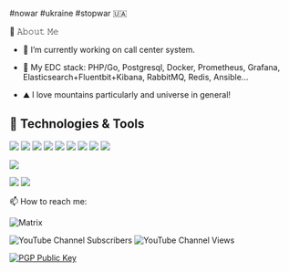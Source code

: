 #nowar #ukraine #stopwar 🇺🇦

📖 𝙰𝚋𝚘𝚞𝚝 𝙼𝚎

- 🔭 I’m currently working on call center system.
- 🌱 My EDC stack: PHP/Go, Postgresql, Docker, Prometheus, Grafana, Elasticsearch+Fluentbit+Kibana, RabbitMQ, Redis, Ansible...

- ⛰ I love mountains particularly and universe in general!

## 🔧 Technologies & Tools

![](https://img.shields.io/badge/-R?style=flat-square&color=gray&logo=linux&label=linux)
![](https://img.shields.io/badge/-R?style=flat-square&color=gray&logo=php&label=php)
![](https://img.shields.io/badge/-R?style=flat-square&color=gray&logo=go&label=go)
![](https://img.shields.io/badge/-R?style=flat-square&color=gray&logo=gnu-bash&label=bash)
![](https://img.shields.io/badge/-R?style=flat-square&color=gray&logo=postgresql&label=postgresql)
![](https://img.shields.io/badge/-R?style=flat-square&color=gray&logo=clickhouse&label=clickhouse)
![](https://img.shields.io/badge/-R?style=flat-square&color=gray&logo=docker&label=docker)
![](https://img.shields.io/badge/-R?style=flat-square&color=gray&logo=rabbitmq&label=rabbitmq)
![](https://img.shields.io/badge/-R?style=flat-square&color=gray&logo=prometheus&label=prometheus)


![](https://www.codewars.com/users/capricornusx/badges/micro)

![](https://badges.peiyuan.ch/leetcode/capricornusx/name)
![](https://badges.peiyuan.ch/leetcode/capricornusx/ranking)



📫 How to reach me:

![Matrix](https://img.shields.io/matrix/senior_of_cs)


![YouTube Channel Subscribers](https://img.shields.io/youtube/channel/subscribers/UCfX66as_JTonHpIxS_FG8KQ)
![YouTube Channel Views](https://img.shields.io/youtube/channel/views/UCfX66as_JTonHpIxS_FG8KQ)



[![PGP Public Key](https://img.shields.io/keybase/pgp/capricornusx?style=flat-square)](https://keybase.io/capricornusx/pgp_keys.asc)

